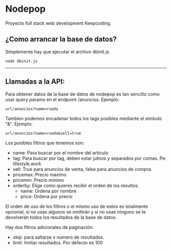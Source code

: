 # Nodepop
Proyecto full stack web development Keepcoding.
## ¿Como arrancar la base de datos?
Simplemente hay que ejecutar el archivo dbinit.js.
```
node dbinit.js
```

---


## Llamadas a la API:

Para obtener datos de la base de datos de nodepop es tan sencillo como usar query params en el endpoint /anuncios. Ejemplo:

```
url/anuncios?name=rueda
```

Tambien podemos encadenar todos los tags posibles mediante el símbolo "&". Ejemplo:
```
url/anuncios?name=rueda&sell=true
```

Los posibles filtros que tenemos son:
* name: Para buscar por el nombre del articulo
* tag: Para buscar por tag, deben estar jutnos y separados por comas. Pe: lifestyle,work
* sell: True para anuncios de venta, false para anuncios de compra.
* pricemax: Precio maximo
* pricemin: Precio minimo
* orderby: Elige como quieres recibir el orden de los resultos.
    * name: Ordena por nombre
    * price: Ordena por precio

El orden de uso de los filtros o el mismo uso de estos es totalmente opcional, si no usas algunos se omitirán y si no usas ninguno se te devolverán todos los resultados de la base de datos.

Hay dos filtros adicionales de paginación:

* skip: para saltarse x numero de resultados.
* limit: limitar resultados. Por defecto es 100